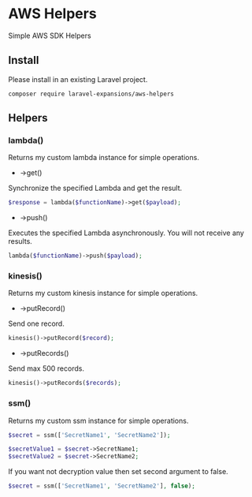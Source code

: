 # AWS Helpers
Simple AWS SDK Helpers

## Install

Please install in an existing Laravel project.
```
composer require laravel-expansions/aws-helpers
```

## Helpers

### lambda()

Returns my custom lambda instance for simple operations.

- ->get()

Synchronize the specified Lambda and get the result.
```php
$response = lambda($functionName)->get($payload);
```

- ->push()

Executes the specified Lambda asynchronously. You will not receive any results.
```php
lambda($functionName)->push($payload);
```

### kinesis()

Returns my custom kinesis instance for simple operations.

- ->putRecord()

Send one record.
```php
kinesis()->putRecord($record);
```

- ->putRecords()

Send max 500 records.
```php
kinesis()->putRecords($records);
```

### ssm()

Returns my custom ssm instance for simple operations.

```php
$secret = ssm(['SecretName1', 'SecretName2']);

$secretValue1 = $secret->SecretName1;
$secretValue2 = $secret->SecretName2;
```

If you want not decryption value then set second argument to false.

```php
$secret = ssm(['SecretName1', 'SecretName2'], false);
```